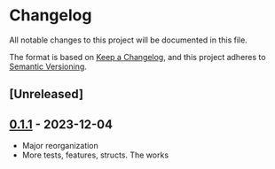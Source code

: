 # Changelog
All notable changes to this project will be documented in this file.

The format is based on [Keep a Changelog](https://keepachangelog.com/en/1.0.0/),
and this project adheres to [Semantic Versioning](https://semver.org/spec/v2.0.0.html).

## [Unreleased]

## [0.1.1](https://github.com/lsunsi/lnurlkit/compare/v0.1.0...v0.1.1) - 2023-12-04

- Major reorganization
- More tests, features, structs. The works

